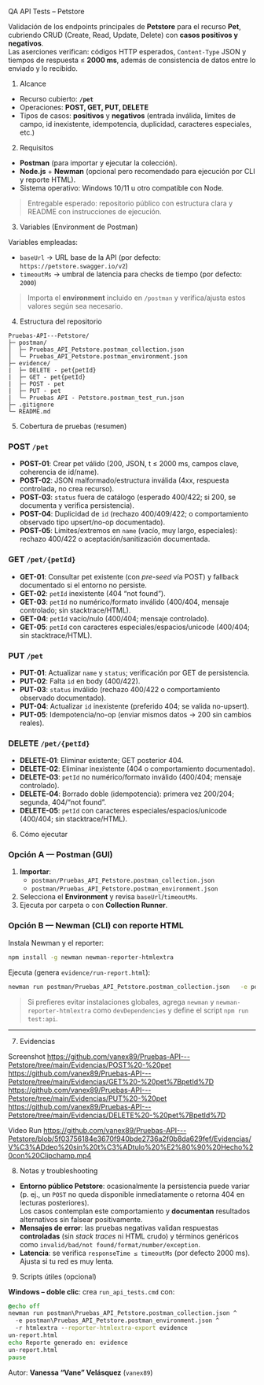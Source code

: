  QA API Tests – Petstore

Validación de los endpoints principales de **Petstore** para el recurso **Pet**, cubriendo CRUD (Create, Read, Update, Delete) con **casos positivos y negativos**.  
Las aserciones verifican: códigos HTTP esperados, `Content-Type` JSON y tiempos de respuesta ≤ **2000 ms**, además de consistencia de datos entre lo enviado y lo recibido.


 1) Alcance

- Recurso cubierto: **`/pet`**
- Operaciones: **POST, GET, PUT, DELETE**
- Tipos de casos: **positivos** y **negativos** (entrada inválida, límites de campo, id inexistente, idempotencia, duplicidad, caracteres especiales, etc.)


 2) Requisitos

- **Postman** (para importar y ejecutar la colección).
- **Node.js** + **Newman** (opcional pero recomendado para ejecución por CLI y reporte HTML).
- Sistema operativo: Windows 10/11 u otro compatible con Node.

> Entregable esperado: repositorio público con estructura clara y README con instrucciones de ejecución.


 3) Variables (Environment de Postman)

Variables empleadas:
- `baseUrl` → URL base de la API (por defecto: `https://petstore.swagger.io/v2`)
- `timeoutMs` → umbral de latencia para checks de tiempo (por defecto: `2000`)

> Importa el **environment** incluido en `/postman` y verifica/ajusta estos valores según sea necesario.


 4) Estructura del repositorio

```
Pruebas-API---Petstore/
├─ postman/
│  ├─ Pruebas_API_Petstore.postman_collection.json
│  └─ Pruebas_API_Petstore.postman_environment.json
├─ evidence/
|  ├─ DELETE - pet{petId}
|  ├─ GET - pet{petId}
|  ├─ POST - pet
|  ├─ PUT - pet
|  └─ Pruebas API - Petstore.postman_test_run.json
├─ .gitignore
└─ README.md
```


 5) Cobertura de pruebas (resumen)

### POST `/pet`
- **POST-01**: Crear pet válido (200, JSON, t ≤ 2000 ms, campos clave, coherencia de id/name).
- **POST-02**: JSON malformado/estructura inválida (4xx, respuesta controlada, no crea recurso).
- **POST-03**: `status` fuera de catálogo (esperado 400/422; si 200, se documenta y verifica persistencia).
- **POST-04**: Duplicidad de `id` (rechazo 400/409/422; o comportamiento observado tipo upsert/no-op documentado).
- **POST-05**: Límites/extremos en `name` (vacío, muy largo, especiales): rechazo 400/422 o aceptación/sanitización documentada.

### GET `/pet/{petId}`
- **GET-01**: Consultar pet existente (con *pre-seed* vía POST) y fallback documentado si el entorno no persiste.
- **GET-02**: `petId` inexistente (404 “not found”).
- **GET-03**: `petId` no numérico/formato inválido (400/404, mensaje controlado; sin stacktrace/HTML).
- **GET-04**: `petId` vacío/nulo (400/404; mensaje controlado).
- **GET-05**: `petId` con caracteres especiales/espacios/unicode (400/404; sin stacktrace/HTML).

### PUT `/pet`
- **PUT-01**: Actualizar `name` y `status`; verificación por GET de persistencia.
- **PUT-02**: Falta `id` en body (400/422).
- **PUT-03**: `status` inválido (rechazo 400/422 o comportamiento observado documentado).
- **PUT-04**: Actualizar `id` inexistente (preferido 404; se valida no-upsert).
- **PUT-05**: Idempotencia/no-op (enviar mismos datos → 200 sin cambios reales).

### DELETE `/pet/{petId}`
- **DELETE-01**: Eliminar existente; GET posterior 404.
- **DELETE-02**: Eliminar inexistente (404 o comportamiento documentado).
- **DELETE-03**: `petId` no numérico/formato inválido (400/404; mensaje controlado).
- **DELETE-04**: Borrado doble (idempotencia): primera vez 200/204; segunda, 404/“not found”.
- **DELETE-05**: `petId` con caracteres especiales/espacios/unicode (400/404; sin stacktrace/HTML).


 6) Cómo ejecutar

### Opción A — Postman (GUI)
1. **Importar**:
   - `postman/Pruebas_API_Petstore.postman_collection.json`
   - `postman/Pruebas_API_Petstore.postman_environment.json`
2. Selecciona el **Environment** y revisa `baseUrl`/`timeoutMs`.
3. Ejecuta por carpeta o con **Collection Runner**.

### Opción B — Newman (CLI) con reporte HTML
Instala Newman y el reporter:
```bash
npm install -g newman newman-reporter-htmlextra
```

Ejecuta (genera `evidence/run-report.html`):
```bash
newman run postman/Pruebas_API_Petstore.postman_collection.json   -e postman/Pruebas_API_Petstore.postman_environment.json   -r htmlextra --reporter-htmlextra-export evidence/run-report.html
```

> Si prefieres evitar instalaciones globales, agrega `newman` y `newman-reporter-htmlextra` como `devDependencies` y define el script `npm run test:api`.

---

 7) Evidencias

Screenshot
https://github.com/vanex89/Pruebas-API---Petstore/tree/main/Evidencias/POST%20-%20pet
https://github.com/vanex89/Pruebas-API---Petstore/tree/main/Evidencias/GET%20-%20pet%7BpetId%7D
https://github.com/vanex89/Pruebas-API---Petstore/tree/main/Evidencias/PUT%20-%20pet
https://github.com/vanex89/Pruebas-API---Petstore/tree/main/Evidencias/DELETE%20-%20pet%7BpetId%7D

Video Run
https://github.com/vanex89/Pruebas-API---Petstore/blob/5f03756184e3670f940bde2736a2f0b8da629fef/Evidencias/V%C3%ADdeo%20sin%20t%C3%ADtulo%20%E2%80%90%20Hecho%20con%20Clipchamp.mp4

 8) Notas y troubleshooting

- **Entorno público Petstore**: ocasionalmente la persistencia puede variar (p. ej., un `POST` no queda disponible inmediatamente o retorna 404 en lecturas posteriores).  
  Los casos contemplan este comportamiento y **documentan** resultados alternativos sin falsear positivamente.
- **Mensajes de error**: las pruebas negativas validan respuestas **controladas** (sin *stack traces* ni HTML crudo) y términos genéricos como `invalid/bad/not found/format/number/exception`.
- **Latencia**: se verifica `responseTime ≤ timeoutMs` (por defecto 2000 ms). Ajusta si tu red es muy lenta.


 9) Scripts útiles (opcional)

**Windows – doble clic**: crea `run_api_tests.cmd` con:
```cmd
@echo off
newman run postman\Pruebas_API_Petstore.postman_collection.json ^
  -e postman\Pruebas_API_Petstore.postman_environment.json ^
  -r htmlextra --reporter-htmlextra-export evidence
un-report.html
echo Reporte generado en: evidence
un-report.html
pause
```
Autor: **Vanessa “Vane” Velásquez** (`vanex89`)

